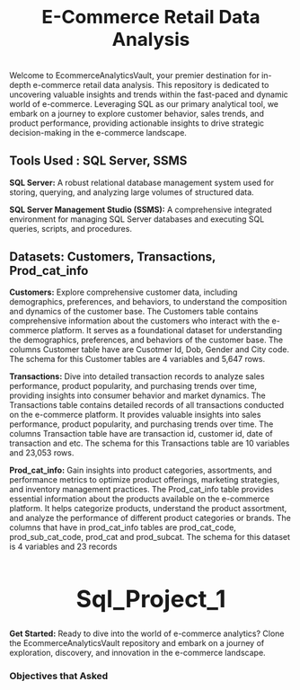 ### <div align="center"> <h1> E-Commerce Retail Data Analysis </h1> </div>

<p align="center">
  <img src="https://github.com/Swagath123Koyada/EcommerceAnalyticsVault/assets/164196153/ab003609-9321-4762-90e0-83d78fd80023" alt="">
</p>

Welcome to EcommerceAnalyticsVault, your premier destination for in-depth e-commerce retail data analysis. This repository is dedicated to uncovering valuable insights and trends within the fast-paced and dynamic world of e-commerce. Leveraging SQL as our primary analytical tool, we embark on a journey to explore customer behavior, sales trends, and product performance, providing actionable insights to drive strategic decision-making in the e-commerce landscape. 

## Tools Used : SQL Server, SSMS
**SQL Server:** A robust relational database management system used for storing, querying, and analyzing large volumes of structured data.

**SQL Server Management Studio (SSMS):** A comprehensive integrated environment for managing SQL Server databases and executing SQL queries, scripts, and procedures.

## Datasets: Customers, Transactions, Prod_cat_info

**Customers:**
Explore comprehensive customer data, including demographics, preferences, and behaviors, to understand the composition and dynamics of the customer base. The Customers table contains comprehensive information about the customers who interact with the e-commerce platform. It serves as a foundational dataset for understanding the demographics, preferences, and behaviors of the customer base. The columns Customer table have are Cusotmer Id, Dob, Gender and City code. The schema for this Customer tables are 4 variables and 5,647 rows.

**Transactions:**
Dive into detailed transaction records to analyze sales performance, product popularity, and purchasing trends over time, providing insights into consumer behavior and market dynamics. The Transactions table contains detailed records of all transactions conducted on the e-commerce platform. It provides valuable insights into sales performance, product popularity, and purchasing trends over time. The columns Transaction table have are transaction id, customer id, date of transaction and etc. The schema for this Transactions table are 10 variables and 23,053 rows.

**Prod_cat_info:**
Gain insights into product categories, assortments, and performance metrics to optimize product offerings, marketing strategies, and inventory management practices. The Prod_cat_info table provides essential information about the products available on the e-commerce platform. It helps categorize products, understand the product assortment, and analyze the performance of different product categories or brands. The columns that have in prod_cat_info tables are prod_cat_code, prod_sub_cat_code, prod_cat and prod_subcat. The schema for this dataset is 4 variables and 23 records

## <div align="center"> <h1> Sql_Project_1 </h1> </div>

**Get Started:**
Ready to dive into the world of e-commerce analytics? Clone the EcommerceAnalyticsVault repository and embark on a journey of exploration, discovery, and innovation in the e-commerce landscape.

### Objectives that Asked
